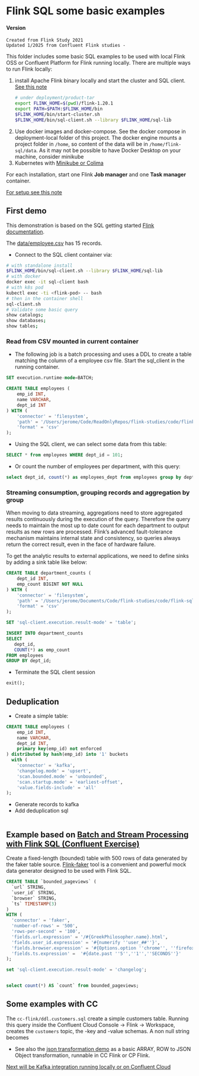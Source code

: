 # Flink SQL some basic examples

#### Version
    Created from Flink Study 2021 
    Updated 1/2025 from Confluent Flink studies - 

This folder includes some basic SQL examples to be used with local Flink OSS or Confluent Platform for Flink running locally. There are multiple ways to run Flink locally:

1. install Apache Flink binary locally and start the cluster and SQL client. [See this note](https://jbcodeforce.github.io/flink-studies/coding/getting-started/#install-locally)
    ```sh
    # under deployment/product-tar
    export FLINK_HOME=$(pwd)/flink-1.20.1
    export PATH=$PATH:$FLINK_HOME/bin
    $FLINK_HOME/bin/start-cluster.sh
    $FLINK_HOME/bin/sql-client.sh --library $FLINK_HOME/sql-lib
    ```
1. Use docker images and docker-compose. See the docker compose in deployment-local folder of this project. The docker engine mounts a project folder in `/home`, so content of the data will be in `/home/flink-sql/data`. As it may not be possible to have Docker Desktop on your machine, consider minikube
1. Kubernetes with  [Minikube or Colima](https://jbcodeforce.github.io/flink-studies/coding/k8s-deploy/)

For each installation, start one Flink **Job manager** and one **Task manager** container. 

[For setup see this note](https://jbcodeforce.github.io/flink-studies/coding/getting-started/)

## First demo 

This demonstration is based on the SQL getting started [Flink documentation](https://nightlies.apache.org/flink/flink-docs-release-1.20/docs/dev/table/sql/gettingstarted/).

The [data/employee.csv](https://github.com/jbcodeforce/flink-studies/blob/master/code/flink-sql/00-basic-sql/data/employes.csv) has 15 records.

* Connect to the SQL client container via:

```sh
# with standalone install
$FLINK_HOME/bin/sql-client.sh --library $FLINK_HOME/sql-lib
# with docker
docker exec -it sql-client bash
# with k8s pod
kubectl exec -ti <flink-pod> -- bash
# then in the container shell
sql-client.sh
# Validate some basic query
show catalogs;
show databases;
show tables;
```

### Read from CSV mounted in current container

* The following job is a batch processing and uses a DDL to create a table matching the column of a employee csv file. Start the sql_client in the running container.

```sql
SET execution.runtime-mode=BATCH;

CREATE TABLE employees (
    emp_id INT,
    name VARCHAR,
    dept_id INT
) WITH ( 
    'connector' = 'filesystem',
    'path' = '/Users/jerome/Code/ReadOnlyRepos/flink-studies/code/flink-sql/00-basic-sql/data/employees.csv',
    'format' = 'csv'
);
```

* Using the SQL client, we can select some data from this table: 

```sql
SELECT * from employees WHERE dept_id = 101;
```

* Or count the  number of employees per department, with this query:

```sql
select dept_id, count(*) as employees_dept from employees group by dept_id;
```

### Streaming consumption, grouping records and aggregation by group

When moving to data streaming, aggregations need to store aggregated results continuously during the execution of the query. Therefore the query needs to maintain the most up to date count for each department to output results as new rows are processed. Flink’s advanced fault-tolerance mechanism maintains internal state and consistency, so queries always return the correct result, even in the face of hardware failure.

To get the analytic results to external applications, we need to define sinks by adding a sink table like below:

```sql
CREATE TABLE department_counts (
    dept_id INT,
    emp_count BIGINT NOT NULL
) WITH ( 
    'connector' = 'filesystem',
    'path' = '/Users/jerome/Documents/Code/flink-studies/code/flink-sql/00-basic-sql/data/dept_count',
    'format' = 'csv'
);
```

```sql
SET 'sql-client.execution.result-mode' = 'table';
```

```sql
INSERT INTO department_counts
SELECT 
   dept_id,
   COUNT(*) as emp_count 
FROM employees
GROUP BY dept_id;
```

* Terminate the SQL client session

```sql
exit();
```

## Deduplication

* Create a simple table:

```sql
CREATE TABLE employees (
    emp_id INT,
    name VARCHAR,
    dept_id INT,
    primary key(emp_id) not enforced
) distributed by hash(emp_id) into '1' buckets 
  with (
    'connector' = 'kafka',
    'changelog.mode' = 'upsert',
    'scan.bounded.mode' = 'unbounded',
    'scan.startup.mode' = 'earliest-offset',
    'value.fields-include' = 'all'
);
```

* Generate records to kafka
* Add deduplication sql
  ```sql
  ```

## Example based on [Batch and Stream Processing with Flink SQL (Confluent Exercise)](https://developer.confluent.io/courses/apache-flink/stream-processing-exercise/)

Create a fixed-length (bounded) table with 500 rows of data generated by the faker table source. [Flink-faker](https://github.com/knaufk/flink-faker) tool is a convenient and powerful mock data generator designed to be used with Flink SQL.

```sql
CREATE TABLE `bounded_pageviews` (
  `url` STRING,
  `user_id` STRING,
  `browser` STRING,
  `ts` TIMESTAMP(3)
)
WITH (
  'connector' = 'faker',
  'number-of-rows' = '500',
  'rows-per-second' = '100',
  'fields.url.expression' = '/#{GreekPhilosopher.name}.html',
  'fields.user_id.expression' = '#{numerify ''user_##''}',
  'fields.browser.expression' = '#{Options.option ''chrome'', ''firefox'', ''safari'')}',
  'fields.ts.expression' =  '#{date.past ''5'',''1'',''SECONDS''}'
);
```

```sql
set 'sql-client.execution.result-mode' = 'changelog';


select count(*) AS `count` from bounded_pageviews;
```

## Some examples with CC

The `cc-flink/ddl.customers.sql` create a simple customers table. Running this query inside the Confluent Cloud Console -> Flink -> Workspace, creates the `customers` topic, the -key and -value schemas.
A non null string becomes

* See also the [json transformation demo](../../../e2e-demos/json-transformation/README.md) as a basic ARRAY, ROW to JSON Object transformation, runnable in CC Flink or CP Flink.

[Next will be Kafka integration running locally or on Confluent Cloud](../01-confluent-kafka-local-flink/README.md)
